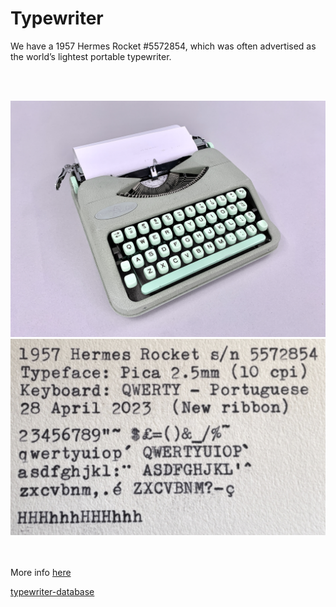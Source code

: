 # Typewriter

We have a 1957 Hermes Rocket #5572854, which was often advertised as the world’s lightest portable typewriter. 

<br><br>
 <div align="center">
 <img src="typewriter.jpg" alt="typewriter" width="600" al/>
 </div>


 <div align="center">
 <img src="typeface.png" alt="typeface" width="600" al/>
 </div>

<br><br>
More info [here](https://type-writer.org/?p=2828)

[typewriter-database](https://typewriterdatabase.com/1954-hermes-rocket.2148.typewriter)
